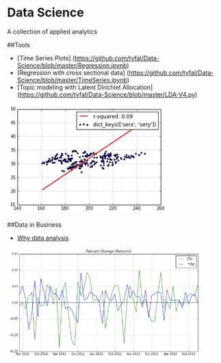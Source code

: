 # Data Science
A collection of applied analytics

##Tools
* [Time Series Plots] (https://github.com/tyfal/Data-Science/blob/master/Regression.ipynb)
* [Regression with cross sectional data] (https://github.com/tyfal/Data-Science/blob/master/TimeSeries.ipynb)
* [Topic modeling with Latent Dirichlet Allocation] (https://github.com/tyfal/Data-Science/blob/master/LDA-V4.py)

![reg](https://github.com/tyfal/Data-Science/blob/master/Images/Regression-git.png)

##Data in Business

* [Why data analysis](https://github.com/tyfal/Data-Science/blob/master/WhyDataAnalysis.ipynb)

<img src="https://github.com/tyfal/Data-Science/blob/master/Images/TimeSeries.png" alt="time series graph" width = "450" />


